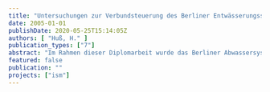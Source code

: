 ```yaml
---
title: "Untersuchungen zur Verbundsteuerung des Berliner Entwässerungssystems"
date: 2005-01-01
publishDate: 2020-05-25T15:14:05Z
authors: [ "Huß, H." ]
publication_types: ["7"]
abstract: "Im Rahmen dieser Diplomarbeit wurde das Berliner Abwassersystem hinsichtlich einer Abflusssteuerung untersucht. Auf Grundlage des Merkblattes DWA-M 180 wurde zunächst die formale Bewertung des Steuerungspotenzials des Berliner Mischsystems durchgeführt. Weiter wurde für Niederschlagsereignisse des Jahres 2003 eine statische Bilanzierung bezüglich anfallender Wassermengen und vorhandenem Speichervolumen aufgestellt. Anhand von ausgewählten Ereignisse wurden dann für verschiedene Szenarien die Auswirkungen einer geänderten Förderstrategie untersucht. Im Vordergrund standen eine gleichmäßige Nutzung der Systemkapazitäten, die Verringerung von Mischwasserentlastungen und die Reduzierung des Mischwasserabflusses zur Kläranlage."
featured: false
publication: ""
projects: ["ism"]
---
```


